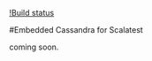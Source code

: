 [!Build status](https://travis-ci.org/tmio/scalatest-embedded-cassandra.svg)

#Embedded Cassandra for Scalatest

coming soon.